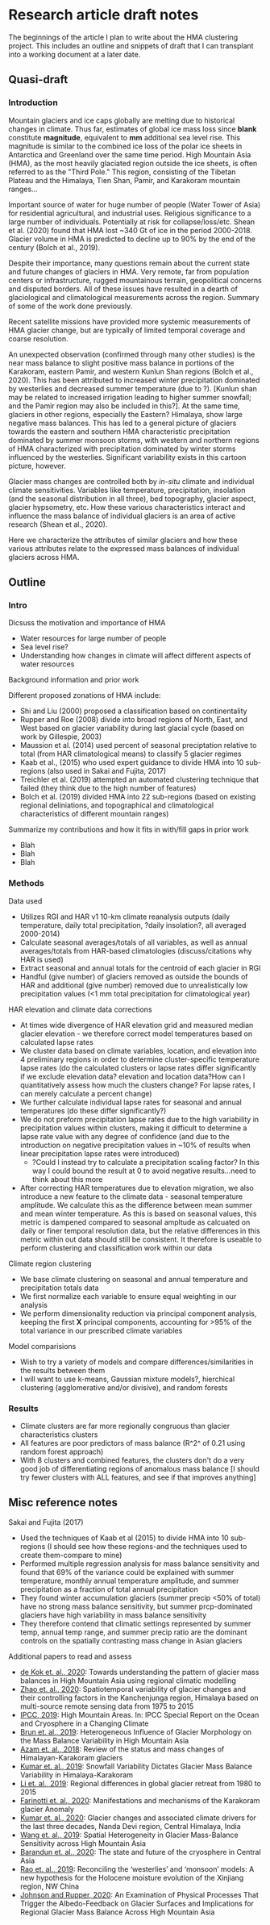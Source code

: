 # Research article draft notes

The beginnings of the article I plan to write about the HMA clustering project.
This includes an outline and snippets of draft that I can transplant into a working document at a later date.

## Quasi-draft

### Introduction

Mountain glaciers and ice caps globally are melting due to historical changes in climate.
Thus far, estimates of global ice mass loss since **blank** constitute **magnitude**, equivalent to **mm** additional sea level rise.
This magnitude is similar to the combined ice loss of the polar ice sheets in Antarctica and Greenland over the same time period.
High Mountain Asia (HMA), as the most heavily glaciated region outside the ice sheets, is often referred to as the "Third Pole."
This region, consisting of the Tibetan Plateau and the Himalaya, Tien Shan, Pamir, and Karakoram mountain ranges...

Important source of water for huge number of people (Water Tower of Asia) for residential agricultural, and industrial uses.
Religious significance to a large number of individuals.
Potentially at risk for collapse/loss/etc.
Shean et al. (2020) found that HMA lost ~340 Gt of ice in the period 2000-2018.
Glacier volume in HMA is predicted to decline up to 90% by the end of the century (Bolch et al., 2019).

Despite their importance, many questions remain about the current state and future changes of glaciers in HMA.
Very remote, far from population centers or infrastructure, rugged mountainous terrain, geopolitical concerns and disputed borders.
All of these issues have resulted in a dearth of glaciological and climatological measurements across the region.
Summary of some of the work done previously.

Recent satellite missions have provided more systemic measurements of HMA glacier change, but are typically of limited temporal coverage and coarse resolution.

An unexpected observation (confirmed through many other studies) is the near mass balance to slight positive mass balance in portions of the Karakoram, eastern Pamir, and western Kunlun Shan regions (Bolch et al., 2020).
This has been attributed to increased winter precipitation dominated by westerlies and decreased summer temperature (due to ?).
[Kunlun shan may be related to increased irrigation leading to higher summer snowfall; and the Pamir region may also be included in this?].
At the same time, glaciers in other regions, especially the Eastern? Himalaya, show large negative mass balances.
This has led to a general picture of glaciers towards the eastern and southern HMA characteristic precipitation dominated by summer monsoon storms, with western and northern regions of HMA characterized with precipitation dominated by winter storms influenced by the westerlies.
Significant variability exists in this cartoon picture, however.

Glacier mass changes are controlled both by *in-situ* climate and individual climate sensitivities.
Variables like temperature, precipitation, insolation (and the seasonal distribution in all three), bed topography, glacier aspect, glacier hypsometry, etc.
How these various characteristics interact and influence the mass balance of individual glaciers is an area of active research (Shean et al., 2020).

Here we characterize the attributes of similar glaciers and how these various attributes relate to the expressed mass balances of individual glaciers across HMA.

## Outline

### Intro

Dicsuss the motivation and importance of HMA

- Water resources for large number of people
- Sea level rise?
- Understanding how changes in climate will affect different aspects of water resources

Background information and prior work

Different proposed zonations of HMA include:

- Shi and Liu (2000) proposed a classification based on continentality
- Rupper and Roe (2008) divide into broad regions of North, East, and West based on glacier variability during last glacial cycle (based on work by Gillespie, 2003)
- Maussion et al. (2014) used percent of seasonal preciptation relative to total (from HAR climatological means) to classify 5 glacier regimes
- Kaab et al., (2015) who used expert guidance to divide HMA into 10 sub-regions (also used in Sakai and Fujita, 2017)
- Treichler et al. (2019) attempted an automated clustering technique that failed (they think due to the high number of features)
- Bolch et al. (2019) divided HMA into 22 sub-regions (based on existing regional deliniations, and topographical and climatological characteristics of different mountain ranges)

Summarize my contributions and how it fits in with/fill gaps in prior work

- Blah
- Blah
- Blah

### Methods

Data used

- Utilizes RGI and HAR v1 10-km climate reanalysis outputs (daily temperature, daily total precipitation, ?daily insolation?, all averaged 2000-2014)
- Calculate seasonal averages/totals of all variables, as well as annual averages/totals from HAR-based climatologies (discuss/citations why HAR is used)
- Extract seasonal and annual totals for the centroid of each glacier in RGI
- Handful (give number) of glaciers removed as outside the bounds of HAR and additional (give number) removed due to unrealistically low precipitation values (<1 mm total precipitation for climatological year)

HAR elevation and climate data corrections

- At times wide divergence of HAR elevation grid and measured median glacier elevation - we therefore correct model temperatures based on calculated lapse rates
- We cluster data based on climate variables, location, and elevation into 4 preliminary regions in order to determine cluster-specific temperature lapse rates (do the calculated clusters or lapse rates differ significantly if we exclude elevation data? elevation and location data?How can I quantitatively assess how much the clusters change? For lapse rates, I can merely calculate a percent change)
- We further calculate individual lapse rates for seasonal and annual temperatures (do these differ significantly?)
- We do not preform precipitation lapse rates due to the high variability in precipitation values within clusters, making it difficult to determine a lapse rate value with any degree of confidence (and due to the introduction on negative precipitation values in ~10% of results when linear precipitation lapse rates were introduced)
  - ?Could I instead try to calculate a precipitation scaling factor? In this way I could bound the result at 0 to avoid negative results...need to think about this more
- After correcting HAR temperatures due to elevation migration, we also introduce a new feature to the climate data - seasonal temperature amplitude. We calculate this as the difference between mean summer and mean winter temperature. As this is based on seasonal values, this metric is dampened compared to seasonal ampltude as calcuated on daily or finer temporal resolution data, but the relative differences in this metric within out data should still be consistent. It therefore is useable to perform clustering and classification work within our data

Climate region clustering

- We base climate clustering on seasonal and annual temperature and precipitation totals data
- We first normalize each variable to ensure equal weighting in our analysis
- We perform dimensionality reduction via principal component analysis, keeping the first **X** principal components, accounting for >95% of the total variance in our prescribed climate variables

Model comparisions

- Wish to try a variety of models and compare differences/similarities in the results between them
- I will want to use k-means, Gaussian mixture models?, hierchical clustering (agglomerative and/or divisive), and random forests

### Results

- Climate clusters are far more regionally congruous than glacier characteristics clusters
- All features are poor predictors of mass balance (R^2^ of 0.21 using random forest approach)
- With 8 clusters and combined features, the clusters don't do a very good job of differentiating regions of anomalous mass balance [I should try fewer clusters with ALL features, and see if that improves anything]

## Misc reference notes

Sakai and Fujita (2017)

- Used the techniques of Kaab et al (2015) to divide HMA into 10 sub-regions (I should see how these regions-and the techniques used to create them-compare to mine)
- Performed multiple regression analysis for mass balance sensitivity and found that 69% of the variance could be explained with summer temperature, monthly annual temperature amplitude, and summer precipitation as a fraction of total annual precipitation
- They found winter accumulation glaciers (summer precip <50% of total) have no strong mass balance sensitivity, but summer prcp-dominated glaciers have high variability in mass balance sensitivity
- They therefore contend that climatic settings represented by summer temp, annual temp range, and summer precip ratio are the dominant controls on the spatially contrasting mass change in Asian glaciers

Additional papers to read and assess

- [de Kok et. al., 2020](https://doi.org/10.5194/tc-14-3215-2020): Towards understanding the pattern of glacier mass balances in High Mountain Asia using regional climatic modelling
- [Zhao et. al., 2020](https://doi.org/10.1016/j.scitotenv.2020.140995): Spatiotemporal variability of glacier changes and their controlling factors in the Kanchenjunga region, Himalaya based on multi-source remote sensing data from 1975 to 2015
- [IPCC, 2019](http://e-space.mmu.ac.uk/623986/):  High Mountain Areas. In: IPCC Special Report on the Ocean and Cryosphere in a Changing Climate
- [Brun et. al., 2019]( https://doi.org/10.1029/2018JF004838): Heterogeneous Influence of Glacier Morphology on the Mass Balance Variability in High Mountain Asia
- [Azam et. al., 2018](https://doi.org/10.1017/jog.2017.86): Review of the status and mass changes of Himalayan-Karakoram glaciers
- [Kumar et. al., 2019](https://doi.org/10.1038/s41598-019-54553-9): Snowfall Variability Dictates Glacier Mass Balance Variability in Himalaya-Karakoram
- [Li et. al., 2019](https://doi.org/10.1016/j.accre.2020.03.003): Regional differences in global glacier retreat from 1980 to 2015
- [Farinotti et. al., 2020](https://doi.org/10.1038/s41561-019-0513-5): Manifestations and mechanisms of the Karakoram glacier Anomaly
- [Kumar et. al., 2020](https://doi.org/10.1016/j.quaint.2020.06.017): Glacier changes and associated climate drivers for the last three decades, Nanda Devi region, Central Himalaya, India
- [Wang et. al., 2019](https://doi.org/10.3390/w11040776): Spatial Heterogeneity in Glacier Mass-Balance Sensitivity across High Mountain Asia
- [Barandun et. al., 2020](https://doi.org/10.1016/j.wasec.2020.100072): The state and future of the cryosphere in Central Asia
- [Rao et. al., 2019](https://doi.org/10.1016/j.earscirev.2019.03.002): Reconciling the ‘westerlies’ and ‘monsoon’ models: A new hypothesis for the Holocene moisture evolution of the Xinjiang region, NW China
- [Johnson and Rupper, 2020](https://doi.org/10.3389/feart.2020.00129): An Examination of Physical Processes That Trigger the Albedo-Feedback on Glacier Surfaces and Implications for Regional Glacier Mass Balance Across High Mountain Asia
